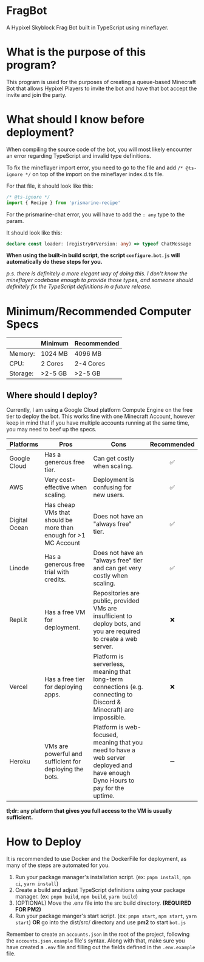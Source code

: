 # FragBot
A Hypixel Skyblock Frag Bot built in TypeScript using mineflayer.

# What is the purpose of this program?
This program is used for the purposes of creating a queue-based Minecraft Bot that allows Hypixel Players to invite the bot and have that bot accept the invite and join the party.

# What should I know before deployment?
When compiling the source code of the bot, you will most likely encounter an error regarding TypeScript and invalid type definitions.

To fix the mineflayer import error, you need to go to the file and add `/* @ts-ignore */` on top of the import on the mineflayer index.d.ts file.

For that file, it should look like this:
```ts
/* @ts-ignore */
import { Recipe } from 'prismarine-recipe'
```

For the prismarine-chat error, you will have to add the `: any` type to the param.

It should look like this:
```ts
declare const loader: (registryOrVersion: any) => typeof ChatMessage
```

**When using the built-in build script, the script `configure.bot.js` will automatically do these steps for you.**

*p.s. there is definitely a more elegant way of doing this. I don't know the mineflayer codebase enough to provide those types, and someone should definitely fix the TypeScript definitions in a future release.*

# Minimum/Recommended Computer Specs

|          | Minimum | Recommended |
|----------|---------|-------------|
| Memory:  | 1024 MB | 4096 MB     |
| CPU:     | 2 Cores | 2-4 Cores   |
| Storage: | >2-5 GB | >2-5 GB     |


## Where should I deploy?
Currently, I am using a Google Cloud platform Compute Engine on the free tier to deploy the bot. This works fine with one Minecraft Account, however keep in mind that if you have multiple accounts running at the same time, you may need to beef up the specs.

| Platforms     | Pros                                                            | Cons                                                                                                                           | Recommended |
|---------------|-----------------------------------------------------------------|--------------------------------------------------------------------------------------------------------------------------------|:-----------:|
| Google Cloud  | Has a generous free tier.                                       | Can get costly when scaling.                                                                                                   | ✅           |
| AWS           | Very cost-effective when scaling.                               | Deployment is confusing for new users.                                                                                         | ✅           |
| Digital Ocean | Has cheap VMs that should be more than enough for >1 MC Account | Does not have an "always free" tier.                                                                                           | ✅           |
| Linode        | Has a generous free trial with credits.                         | Does not have an "always free" tier and can get very costly when scaling.                                                      | ✅           |
| Repl.it       | Has a free VM for deployment.                                   | Repositories are public, provided VMs are insufficient to deploy bots, and you are required to create a web server.            | ❌           |
| Vercel        | Has a free tier for deploying apps.                             | Platform is serverless, meaning that long-term connections (e.g. connecting to Discord & Minecraft) are impossible.            | ❌           |
| Heroku        | VMs are powerful and sufficient for deploying the bots.         | Platform is web-focused, meaning that you need to have a web server deployed and have enough Dyno Hours to pay for the uptime. | ➖           |

**tl;dr: any platform that gives you full access to the VM is usually sufficient.**

# How to Deploy
It is recommended to use Docker and the DockerFile for deployment, as many of the steps are automated for you.

1. Run your package manager's installation script. (ex: `pnpm install`, `npm ci`, `yarn install`)
1. Create a build and adjust TypeScript definitions using your package manager. (ex: `pnpm build`, `npm build`, `yarn build`)
1. (OPTIONAL) Move the .env file into the src build directory. **(REQUIRED FOR PM2)**
1. Run your package manger's start script. (ex: `pnpm start`, `npm start`, `yarn start`) **OR** go into the dist/src/ directory and use **pm2** to start `bot.js`

Remember to create an `accounts.json` in the root of the project, following the `accounts.json.example` file's syntax. Along with that, make sure you have created a `.env` file and filling out the fields defined in the `.env.example` file. 